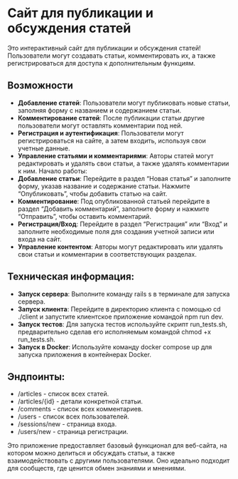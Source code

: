 # Сайт для публикации и обсуждения статей
Это интерактивный сайт для публикации и обсуждения статей! Пользователи могут создавать статьи, комментировать их, а также регистрироваться для доступа к дополнительным функциям.

## Возможности

- **Добавление статей**: Пользователи могут публиковать новые статьи, заполняя форму с названием и содержанием статьи.
- **Комментирование статей**: После публикации статьи другие пользователи могут оставлять комментарии под ней.
- **Регистрация и аутентификация**: Пользователи могут регистрироваться на сайте, а затем входить, используя свои учетные данные.
- **Управление статьями и комментариями**: Авторы статей могут редактировать и удалять свои статьи, а также удалять комментарии к ним.
Начало работы:
- **Добавление статьи**: Перейдите в раздел “Новая статья” и заполните форму, указав название и содержание статьи. Нажмите “Опубликовать”, чтобы добавить статью на сайт.
- **Комментирование**: Под опубликованной статьей перейдите в раздел “Добавить комментарий”, заполните форму и нажмите “Отправить”, чтобы оставить комментарий.
- **Регистрация/Вход**: Перейдите в раздел “Регистрация” или “Вход” и заполните необходимые поля для создания учетной записи или входа на сайт.
- **Управление контентом**: Авторы могут редактировать или удалять свои статьи и комментарии в соответствующих разделах.


## Техническая информация:
- **Запуск сервера**: Выполните команду rails s в терминале для запуска сервера.
- **Запуск клиента**: Перейдите в директорию клиента с помощью cd ./client и запустите клиентское приложение командой npm run dev.
- **Запуск тестов**: Для запуска тестов используйте скрипт run_tests.sh, предварительно сделав его исполняемым командой chmod +x run_tests.sh.
- **Запуск в Docker**: Используйте команду docker compose up для запуска приложения в контейнерах Docker.

## Эндпоинты:
- /articles - список всех статей.
- /articles/{id} - детали конкретной статьи.
- /comments - список всех комментариев.
- /users - список всех пользователей.
- /sessions/new - страница входа.
- /users/new - страница регистрации.

Это приложение предоставляет базовый функционал для веб-сайта, на котором можно делиться и обсуждать статьи, а также взаимодействовать с другими пользователями. Оно идеально подходит для сообществ, где ценится обмен знаниями и мнениями.